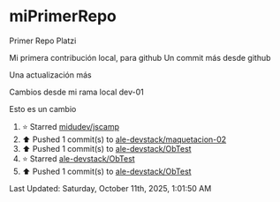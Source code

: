 # miPrimerRepo
Primer Repo Platzi

Mi primera contribución local, para github
Un commit más desde github


Una actualización más

Cambios desde mi rama local dev-01

Esto es un cambio

<!--RECENT_ACTIVITY:start-->
1. ⭐ Starred [midudev/jscamp](https://github.com/midudev/jscamp)<br>
2. ⬆️ Pushed 1 commit(s) to [ale-devstack/maquetacion-02](https://github.com/ale-devstack/maquetacion-02)<br>
3. ⬆️ Pushed 1 commit(s) to [ale-devstack/ObTest](https://github.com/ale-devstack/ObTest)<br>
4. ⭐ Starred [ale-devstack/ObTest](https://github.com/ale-devstack/ObTest)<br>
5. ⬆️ Pushed 1 commit(s) to [ale-devstack/ObTest](https://github.com/ale-devstack/ObTest)<br>
<!--RECENT_ACTIVITY:end-->

<!--RECENT_ACTIVITY:last_update-->
Last Updated: Saturday, October 11th, 2025, 1:01:50 AM
<!--RECENT_ACTIVITY:last_update_end-->
